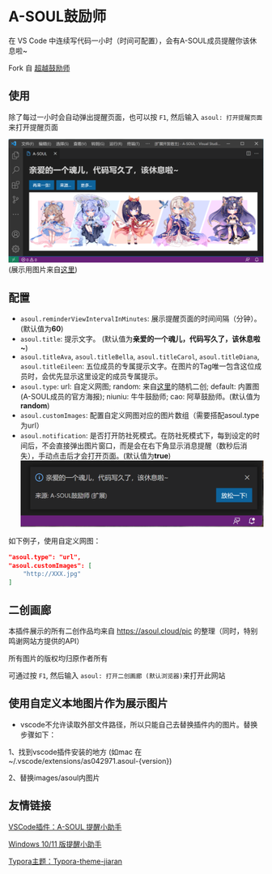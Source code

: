 # A-SOUL鼓励师

在 VS Code 中连续写代码一小时（时间可配置），会有A-SOUL成员提醒你该休息啦~

Fork 自 [超越鼓励师](https://github.com/formulahendry/vscode-ycy)

## 使用

除了每过一小时会自动弹出提醒页面，也可以按 `F1`, 然后输入 `asoul: 打开提醒页面`来打开提醒页面

![usage](images/usage.png)
(展示用图片来自[这里](https://t.bilibili.com/580623627884440502))

## 配置

* `asoul.reminderViewIntervalInMinutes`: 展示提醒页面的时间间隔（分钟）。(默认值为**60**)
* `asoul.title`: 提示文字。 (默认值为**亲爱的一个魂儿，代码写久了，该休息啦~**)
* `asoul.titleAva`, `asoul.titleBella`, `asoul.titleCarol`, `asoul.titleDiana`, `asoul.titleEileen`: 五位成员的专属提示文字。在图片的Tag唯一包含这位成员时，会优先显示这里设定的成员专属提示。
* `asoul.type`: url: 自定义网图; random: 来自[这里](https://asoul.cloud/pic)的随机二创; default: 内置图(A-SOUL成员的官方海报); niuniu: 牛牛鼓励师; cao: 阿草鼓励师。(默认值为**random**)
* `asoul.customImages`: 配置自定义网图对应的图片数组（需要搭配asoul.type为url）
* `asoul.notification`: 是否打开防社死模式。在防社死模式下，每到设定的时间后，不会直接弹出图片窗口，而是会在右下角显示消息提醒（数秒后消失），手动点击后才会打开页面。(默认值为**true**)
![usage](images/notification.png)

如下例子，使用自定义网图：

```json
"asoul.type": "url",
"asoul.customImages": [
    "http://XXX.jpg"
]
```

## 二创画廊

本插件展示的所有二创作品均来自 <https://asoul.cloud/pic> 的整理（同时，特别鸣谢网站方提供的API）

所有图片的版权均归原作者所有

可通过按 `F1`, 然后输入 `asoul: 打开二创画廊 (默认浏览器)`来打开此网站

## 使用自定义本地图片作为展示图片

* vscode不允许读取外部文件路径，所以只能自己去替换插件内的图片。替换步骤如下：

1、找到vscode插件安装的地方 (如mac 在~/.vscode/extensions/as042971.asoul-{version})

2、替换images/asoul内图片

## 友情链接

[VSCode插件：A-SOUL 提醒小助手](https://marketplace.visualstudio.com/items?itemName=JiangYan.asoul-notifications&ssr=false#overview)

[Windows 10/11 版提醒小助手](https://github.com/skykeyjoker/A-Soul-Notification)

[Typora主题：Typora-theme-jiaran](https://github.com/q19980722/Typora-theme-jiaran)
